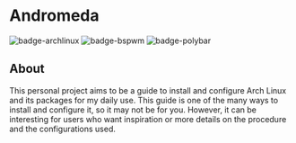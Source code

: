 # Andromeda
![badge-archlinux](https://img.shields.io/badge/Distribution-Arch%20Linux-blue?style=flat-square)
![badge-bspwm](https://img.shields.io/badge/Windows%20manager-BSPWM-blueviolet?style=flat-square)
![badge-polybar](https://img.shields.io/badge/Panel-Polybar-red?style=flat-square)

## About
This personal project aims to be a guide to install and configure Arch Linux and its packages for my daily use. This guide is one of the many ways to install and configure it, so it may not be for you. However, it can be interesting for users who want inspiration or more details on the procedure and the configurations used.
